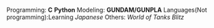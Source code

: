 Programming: **C** **Python**
Modeling: **GUNDAM/GUNPLA** 
Languages(Not programming):Learning *Japanese*
Others: *World of Tanks Blitz*
